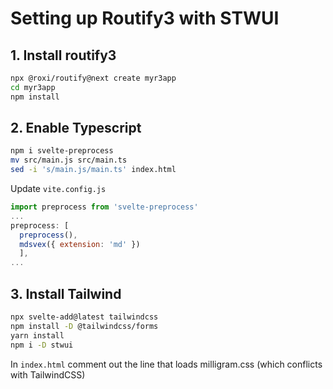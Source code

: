 # Setting up Routify3 with STWUI

## 1. Install routify3

```bash
npx @roxi/routify@next create myr3app
cd myr3app
npm install
```

## 2. Enable Typescript 

```bash
npm i svelte-preprocess
mv src/main.js src/main.ts
sed -i 's/main.js/main.ts' index.html

```

Update `vite.config.js`
```javascript
import preprocess from 'svelte-preprocess'
...
preprocess: [
  preprocess(), 
  mdsvex({ extension: 'md' })
  ],
...
```

## 3. Install Tailwind

```bash
npx svelte-add@latest tailwindcss
npm install -D @tailwindcss/forms
yarn install
npm i -D stwui
```

In `index.html` comment out the line that loads milligram.css (which conflicts with TailwindCSS)  

